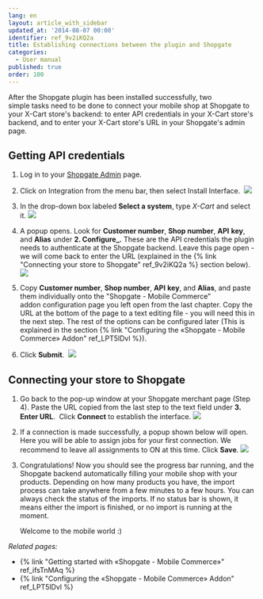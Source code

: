 ```yaml
---
lang: en
layout: article_with_sidebar
updated_at: '2014-08-07 00:00'
identifier: ref_9v2iKQ2a
title: Establishing connections between the plugin and Shopgate
categories:
  - User manual
published: true
order: 100
---
```



After the Shopgate plugin has been installed successfully, two simple tasks need to be done to connect your mobile shop at Shopgate to your X-Cart store's backend: to enter API credentials in your X-Cart store's backend, and to enter your X-Cart store's URL in your Shopgate's admin page.

## Getting API credentials

1.  Log in to your [Shopgate Admin](https://admin.shopgate.com/) page.

2.  Click on Integration from the menu bar, then select Install Interface. 
    ![]({{site.baseurl}}/attachments/7505735/7602833.png)

3.  In the drop-down box labeled **Select a system**, type _X-Cart_ and select it.
    ![]({{site.baseurl}}/attachments/7505735/7602834.png)

4.  A popup opens. Look for **Customer number**, **Shop number**, **API** **key**, and **Alias** under **2\. Configure_.** These are the API credentials the plugin needs to authenticate at the Shopgate backend. Leave this page open - we will come back to enter the URL (explained in the {% link "Connecting your store to Shopgate" ref_9v2iKQ2a %} section below).
    ![]({{site.baseurl}}/attachments/7505735/7602835.png)

5.  Copy **Customer number**, **Shop number**, **API** **key**, and **Alias**, and paste them individually onto the "Shopgate - Mobile Commerce" addon configuration page you left open from the last chapter. Copy the URL at the bottom of the page to a text editing file - you will need this in the next step. The rest of the options can be configured later (This is explained in the section {% link "Configuring the «Shopgate - Mobile Commerce» Addon" ref_LPT5lDvl %}). 

6. Click **Submit**. 
   ![]({{site.baseurl}}/attachments/7505735/7602836.png)

## Connecting your store to Shopgate

1.  Go back to the pop-up window at your Shopgate merchant page (Step 4). Paste the URL copied from the last step to the text field under **3\. Enter URL**. 
    Click **Connect** to establish the interface.
    ![]({{site.baseurl}}/attachments/7505735/7602837.png)

2.  If a connection is made successfully, a popup shown below will open. Here you will be able to assign jobs for your first connection. We recommend to leave all assignments to ON at this time. Click **Save**.
    ![]({{site.baseurl}}/attachments/7505735/7602838.png)

3.  Congratulations! Now you should see the progress bar running, and the Shopgate backend automatically filling your mobile shop with your products. Depending on how many products you have, the import process can take anywhere from a few minutes to a few hours. You can always check the status of the imports. If no status bar is shown, it means either the import is finished, or no import is running at the moment.

    Welcome to the mobile world :)

_Related pages:_

*   {% link "Getting started with «Shopgate - Mobile Commerce»" ref_ifsTnMAq %}
*   {% link "Configuring the «Shopgate - Mobile Commerce» Addon" ref_LPT5lDvl %}
